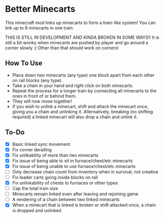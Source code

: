 # Better Minecarts

This minecraft mod links up minecarts to form a train-like system! You can link up to 8 minecarts in one train.

THIS IS STILL IN DEVELOPMENT AND KINDA BROKEN IN SOME WAYS!! It is still a bit wonky when minecarts are pushed by player and go around a corner slowly :( Other than that should work on corners!

## How To Use

- Place down two minecarts (any type) one block apart from each other on rail blocks (any type).
- Take a chain in your hand and right click on both minecarts.
- Repeat the process for a longer train by connecting all minecarts to the ones in front of or behind them.
- They will now move together!
- If you wish to unlink a minecart, shift and attack the minecart once, giving you a chain and unlinking it. Alternatively, breaking (no shifting required) a linked minecart will also drop a chain and unlink it.

## To-Do

- [x] Basic linked sync movement
- [x] Fix corner derailing
- [x] Fix unlikability of more than two minecarts
- [x] Fix issue of being able to sit in furnace/chest/etc minecarts
- [x] Fix issue of being unable to use furnace/chest/etc minecarts
- [ ] Only decrease chain count from inventory when in survival, not creative
- [ ] Fix leader carts going inside blocks on rail
- [x] Fix unlinkability of chests to furnaces or other types
- [ ] Cap the total train size
- [ ] Minecarts remain linked even after leaving and rejoining game
- [ ] A rendering of a chain between two linked minecarts
- [x] When a minecart that is linked is broken or shift attacked once, a chain is dropped and unlinked